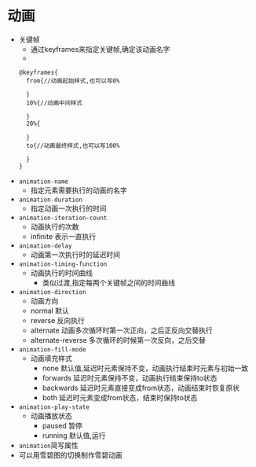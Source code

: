 # 动画
- 关键帧
  - 通过keyframes来指定关键帧,确定该动画名字
  - 
  ```
  @keyframes{
    from{//动画起始样式,也可以写0%

    }
    10%{//动画中间样式

    }
    20%{

    }
    to{//动画最终样式,也可以写100%

    }
  }
  ```
- `animation-name`
  - 指定元素需要执行的动画的名字
- `animation-duration`
  - 指定动画一次执行的时间
- `animation-iteration-count`
  - 动画执行的次数
  - infinite 表示一直执行
- `animation-delay`
  - 动画第一次执行时的延迟时间
- `animation-timing-function`
  - 动画执行的时间曲线
    - 类似过渡,指定每两个关键帧之间的时间曲线
- `animation-direction`
  - 动画方向
  - normal 默认
  - reverse 反向执行
  - alternate 动画多次循环时第一次正向，之后正反向交替执行
  - alternate-reverse 多次循环的时候第一次反向，之后交替
- `animation-fill-mode`
  - 动画填充样式
    - none 默认值,延迟时元素保持不变，动画执行结束时元素与初始一致
    - forwards 延迟时元素保持不变，动画执行结束保持to状态
    - backwards 延迟时元素直接变成from状态，动画结束时恢复原状
    - both 延迟时元素变成from状态，结束时保持to状态
- `animation-play-state`
  - 动画播放状态
    - paused 暂停
    - running 默认值,运行
- `animation`简写属性
- 可以用雪碧图的切换制作雪碧动画